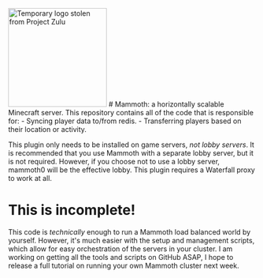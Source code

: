 <img src="https://i.imgur.com/Iez9K9t.png" width="200" alt="Temporary logo stolen from Project Zulu">
# Mammoth: a horizontally scalable Minecraft server.
This repository contains all of the code that is responsible for:
- Syncing player data to/from redis.
- Transferring players based on their location or activity.

This plugin only needs to be installed on game servers, *not lobby servers*. It is recommended that you use Mammoth with a separate lobby server, but it is not required. However, if you choose not to use a lobby server, mammoth0 will be the effective lobby. This plugin requires a Waterfall proxy to work at all.

# This is incomplete! 
This code is *technically* enough to run a Mammoth load balanced world by yourself. However, it's much easier with the setup and management scripts, which allow for easy orchestration of the servers in your cluster. I am working on getting all the tools and scripts on GitHub ASAP, I hope to release a full tutorial on running your own Mammoth cluster next week.
